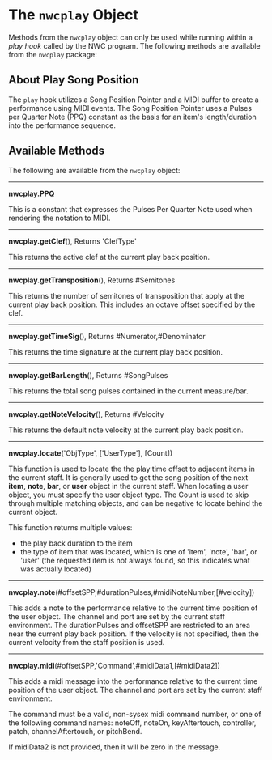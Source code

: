 # The `nwcplay` Object

Methods from the `nwcplay` object can only be used while running within a *play hook* called by the NWC program. The following methods are available from the `nwcplay` package:


## About Play Song Position

The `play` hook utilizes a Song Position Pointer and a MIDI buffer to create a performance using MIDI events. The Song Position Pointer uses a Pulses per Quarter Note (PPQ) constant as the basis for an item's length/duration into the performance sequence.

## Available Methods

The following are available from the `nwcplay` object:


------------------
**nwcplay.PPQ**

This is a constant that expresses the Pulses Per Quarter Note used when rendering the notation to MIDI.


------------------
**nwcplay.getClef**(), Returns 'ClefType'

This returns the active clef at the current play back position.


------------------
**nwcplay.getTransposition**(), Returns #Semitones

This returns the number of semitones of transposition that apply at the current play back position. This includes an octave offset specified by the clef.


------------------
**nwcplay.getTimeSig**(), Returns #Numerator,#Denominator

This returns the time signature at the current play back position.


------------------
**nwcplay.getBarLength**(), Returns #SongPulses

This returns the total song pulses contained in the current measure/bar.


------------------
**nwcplay.getNoteVelocity**(), Returns #Velocity

This returns the default note velocity at the current play back position.


------------------
**nwcplay.locate**('ObjType', ['UserType'], [Count])

This function is used to locate the the play time offset to adjacent items in the current staff. It is generally used to get the song position of the next **item**, **note**, **bar**, or **user** object in the current staff. When locating a user object, you must specify the user object type. The Count is used to skip through multiple matching objects, and can be negative to locate behind the current object.

This function returns multiple values:

- the play back duration to the item
- the type of item that was located, which is one of 'item', 'note', 'bar', or 'user' (the requested item is not always found, so this indicates what was actually located)


------------------
**nwcplay.note**(#offsetSPP,#durationPulses,#midiNoteNumber,[#velocity])

This adds a note to the performance relative to the current time position of the user object. The channel and port are set by the current staff environment. The durationPulses and offsetSPP are restricted to an area near the current play back position. If the velocity is not specified, then the current velocity from the staff position is used.


------------------
**nwcplay.midi**(#offsetSPP,'Command',#midiData1,[#midiData2])

This adds a midi message into the performance relative to the current time position of the user object. The channel and port are set by the current staff environment.

The command must be a valid, non-sysex midi command number, or one of the following command names: noteOff, noteOn, keyAftertouch, controller, patch, channelAftertouch, or pitchBend.

If midiData2 is not provided, then it will be zero in the message.
